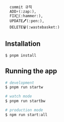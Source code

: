```
  commit 규칙
  ADD⚡(:zap:),
  FIX🔨(:hammer:),
  UPDATE🖊️(:pen:),
  DELETE🗑️(:wastebasket:)
```

## Installation

```bash
$ pnpm install
```

## Running the app

```bash
# development
$ pnpm run startw

# watch mode
$ pnpm run startbw

# production mode
$ npm run start:all
```


